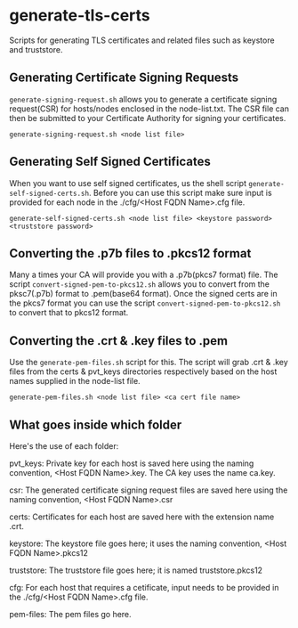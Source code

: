 # generate-tls-certs
Scripts for generating TLS certificates and related files such as keystore and truststore.

## Generating Certificate Signing Requests

`generate-signing-request.sh` allows you to generate a certificate signing request(CSR) for hosts/nodes enclosed in the node-list.txt. The CSR file can then be submitted to your Certificate Authority for signing your certificates.

`generate-signing-request.sh <node list file>`

## Generating Self Signed Certificates

When you want to use self signed certificates, us the shell script `generate-self-signed-certs.sh`. Before you can use this script make sure input is provided for each node in the ./cfg/\<Host FQDN Name\>.cfg file.

`generate-self-signed-certs.sh <node list file> <keystore password> <truststore password>`

## Converting the .p7b files to .pkcs12 format
Many a times your CA will provide you with a .p7b(pkcs7 format) file. The script `convert-signed-pem-to-pkcs12.sh` allows you to convert from the pksc7(.p7b) format to .pem(base64 format). Once the signed certs are in the pkcs7 format you can use the script `convert-signed-pem-to-pkcs12.sh` to convert that to pkcs12 format.

## Converting the .crt & .key files to .pem
Use the `generate-pem-files.sh` script for this. The script will grab .crt & .key files from the certs & pvt_keys directories respectively based on the host names supplied in the node-list file.

`generate-pem-files.sh <node list file> <ca cert file name>`

## What goes inside which folder
Here's the use of each folder:

pvt_keys: Private key for each host is saved here using the naming convention, \<Host FQDN Name\>.key. The CA key uses the name ca.key.

csr: The generated certificate signing request files are saved here using the naming convention, \<Host FQDN Name\>.csr

certs: Certificates for each host are saved here with the extension name .crt.

keystore: The keystore file goes here; it uses the naming convention, \<Host FQDN Name\>.pkcs12

truststore: The truststore file goes here; it is named truststore.pkcs12

cfg: For each host that requires a cetificate, input needs to be provided in the ./cfg/\<Host FQDN Name\>.cfg file.

pem-files: The pem files go here.














